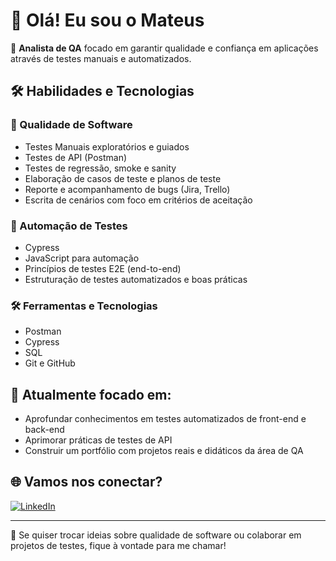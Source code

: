 # 👋 Olá! Eu sou o Mateus

🎯 **Analista de QA** focado em garantir qualidade e confiança em aplicações através de testes manuais e automatizados.  

## 🛠️ Habilidades e Tecnologias

### 🧪 Qualidade de Software
- Testes Manuais exploratórios e guiados
- Testes de API (Postman)
- Testes de regressão, smoke e sanity
- Elaboração de casos de teste e planos de teste
- Reporte e acompanhamento de bugs (Jira, Trello)
- Escrita de cenários com foco em critérios de aceitação

### 🤖 Automação de Testes
- Cypress
- JavaScript para automação
- Princípios de testes E2E (end-to-end)
- Estruturação de testes automatizados e boas práticas

### 🛠️ Ferramentas e Tecnologias
- Postman
- Cypress
- SQL
- Git e GitHub

## 📌 Atualmente focado em:
- Aprofundar conhecimentos em testes automatizados de front-end e back-end
- Aprimorar práticas de testes de API
- Construir um portfólio com projetos reais e didáticos da área de QA

## 🌐 Vamos nos conectar?
[![LinkedIn](https://img.shields.io/badge/-LinkedIn-0A66C2?style=for-the-badge&logo=linkedin&logoColor=white)](https://www.linkedin.com/in/mateusferreira98/)

---

🧪 Se quiser trocar ideias sobre qualidade de software ou colaborar em projetos de testes, fique à vontade para me chamar!
